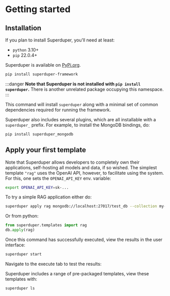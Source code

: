 # Getting started

## Installation

If you plan to install Superduper, you'll need at least:

- `python` 3.10+
- `pip` 22.0.4+

Superduper is available on [PyPi.org](https://pypi.org/project/superduper-framework/).

```bash
pip install superduper-framework
```

:::danger
**Note that Superduper is not installed with `pip install superduper`.**
There is another unrelated package occupying this namespace.
:::

This command will install `superduper` along with a minimal set of common dependencies required for running the framework.

Superduper also includes several plugins, which are all installable with a `superduper_` prefix. For 
example, to install the MongoDB bindings, do:

```bash
pip install superduper_mongodb
```

## Apply your first template

Note that Superduper allows developers to completely 
own their applications, self-hosting all models and data, if so wished. 
The simplest template `"rag"` uses the OpenAI API, however, to facilitate
using the system. For this, one sets the `OPENAI_API_KEY` env. variable:

```bash
export OPENAI_API_KEY=sk-...
```

To try a simple RAG application either do:

```bash
superduper apply rag mongodb://localhost:27017/test_db --collection my-collection --model gpt-3.5-turbo
```

Or from python:

```python
from superduper.templates import rag
db.apply(rag)
```

Once this command has successfully executed, view the results in the user interface:

```bash
superduper start
```

Navigate to the execute tab to test the results:

<!-- ![](./img/screenshot_execute.png) -->

Superduper includes a range of pre-packaged templates, view these templates with:

```bash
superduper ls
```